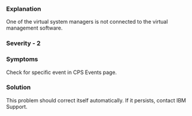 ### Explanation

One of the virtual system managers is not connected to the virtual management software.

### Severity - 2

### Symptoms

Check for specific event in CPS Events page.

### Solution
This problem should correct itself automatically. If it persists, contact IBM Support.